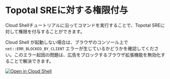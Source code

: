 # Topotal SREに対する権限付与

Cloud Shellチュートリアルに沿ってコマンドを実行することで、Topotal SREに対して権限を付与することができます。

Cloud Shell が起動しない場合は、ブラウザのコンソール上で `net::ERR_BLOCKED_BY_CLIENT` エラーが生じているかどうかを確認してください。このエラー起因の問題は、広告をブロックするブラウザ拡張機能を無効化することで解決できます。

[![Open in Cloud Shell](https://gstatic.com/cloudssh/images/open-btn.svg)](https://shell.cloud.google.com/cloudshell/editor?cloudshell_git_repo=https%3A%2F%2Fgithub.com%2Ftopotal%2Fsreaas-cloud-shell-tutorials&cloudshell_tutorial=grant-permissions-to-topotal-sre%2Fcloudshell-tutorial.md)
